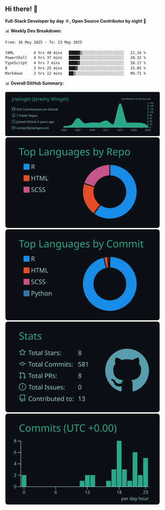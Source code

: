 ## Hi there! 👋

**Full-Stack Developer by day ☀️, Open Source Contributor by night 🌙**

📊 **Weekly Dev Breakdown:**
<!--START_SECTION:waka-->

```txt
From: 16 May 2025 - To: 23 May 2025

YAML         4 hrs 48 mins   █████▒░░░░░░░░░░░░░░░░░░░   21.16 %
PowerShell   4 hrs 37 mins   █████░░░░░░░░░░░░░░░░░░░░   20.32 %
TypeScript   4 hrs 7 mins    ████▓░░░░░░░░░░░░░░░░░░░░   18.17 %
R            3 hrs 25 mins   ███▓░░░░░░░░░░░░░░░░░░░░░   15.05 %
Markdown     2 hrs 12 mins   ██▒░░░░░░░░░░░░░░░░░░░░░░   09.71 %
```

<!--END_SECTION:waka-->

📊 **Overall GitHub Summary:**

[![](https://raw.githubusercontent.com/jrwinget/jrwinget/main/profile-summary-card-output/gotham/0-profile-details.svg)](https://github.com/vn7n24fzkq/github-profile-summary-cards)
[![](https://raw.githubusercontent.com/jrwinget/jrwinget/main/profile-summary-card-output/gotham/1-repos-per-language.svg)](https://github.com/vn7n24fzkq/github-profile-summary-cards) [![](https://raw.githubusercontent.com/jrwinget/jrwinget/main/profile-summary-card-output/gotham/2-most-commit-language.svg)](https://github.com/vn7n24fzkq/github-profile-summary-cards)
[![](https://raw.githubusercontent.com/jrwinget/jrwinget/main/profile-summary-card-output/gotham/3-stats.svg)](https://github.com/vn7n24fzkq/github-profile-summary-cards) [![](https://raw.githubusercontent.com/jrwinget/jrwinget/main/profile-summary-card-output/gotham/4-productive-time.svg)](https://github.com/vn7n24fzkq/github-profile-summary-cards)
